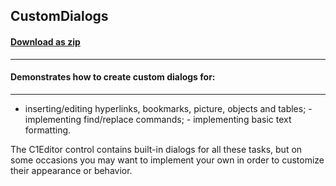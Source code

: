 ## CustomDialogs
#### [Download as zip](https://grapecity.github.io/DownGit/#/home?url=https://github.com/GrapeCity/ComponentOne-WinForms-Samples/tree/master/NetFramework\XHtmlEditor\CS\CustomDialogs)
____
#### Demonstrates how to create custom dialogs for:
____
- inserting/editing hyperlinks, bookmarks, picture, objects and tables; - implementing find/replace commands; - implementing basic text formatting. 

The C1Editor control contains built-in dialogs for all these tasks, but on some occasions you may want to implement your own in order to customize their appearance or behavior. 

